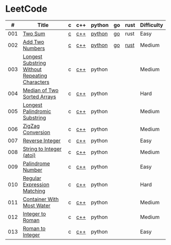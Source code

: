 LeetCode
========


| # | Title | c | c++ | python | go | rust | Difficulty |
|---| ----- | -------- | ---------- | ---------- | ---------- | ---------- | ---------- |
|001|[Two Sum](https://leetcode.com/problems/two-sum) | [c](./0001-Two-Sum/two_sum.c) | [c++](./0001-Two-Sum/two_sum.cpp) |[python](./0001-Two-Sum/two_sum.py)|[go](./0001-Two-Sum/two_sum.go)|rust|Easy|
|002|[Add Two Numbers](https://leetcode.com/problems/add-two-numbers) | [c](./0002-Add-Two-Numbers/Add_Two_Numbers.c) | [c++](./0002-Add-Two-Numbers/Add_Two_Numbers.cpp) |[python](./0002-Add-Two-Numbers/Add_Two_Numbers.py)|[go](./0002-Add-Two-Numbers/Add_Two_Numbers.go)|[rust]()|Medium|
|003|[Longest Substring Without Repeating Characters](https://leetcode.com/problems/total-hamming-distance/) | c | [c++]() |python|||Medium|
|004|[Median of Two Sorted Arrays](https://leetcode.com/problems/median-of-two-sorted-arrays) | c | [c++]() |python|||Hard|
|005|[Longest Palindromic Substring](https://leetcode.com/problems/longest-palindromic-substring) | c | [c++]() |python|||Medium|
|006|[ZigZag Conversion](https://leetcode.com/problems/third-maximum-number/) | c | [c++]() |python|||Medium|
|007|[Reverse Integer](https://leetcode.com/problems/arithmetic-slices/) | c | [c++]() |python|||Easy|
|008|[String to Integer (atoi)](https://leetcode.com/problems/string-to-integer-atoi) | c | [c++]() |python|||Medium|
|009|[Palindrome Number](https://leetcode.com/problems/split-array-largest-sum/) | c | [c++]() |python|||Easy|
|010|[Regular Expression Matching](https://leetcode.com/problems/regular-expression-matching) | c | [c++]() |python|||Hard|
|011|[Container With Most Water](https://leetcode.com/problems/queue-reconstruction-by-height/) | c | [c++]() |python|||Medium|
|012|[Integer to Roman](https://leetcode.com/problems/integer-to-roman) | c | [c++]() |python|||Medium|
|013|[Roman to Integer](https://leetcode.com/problems/sum-of-left-leaves/) | c | [c++]() |python|||Easy|